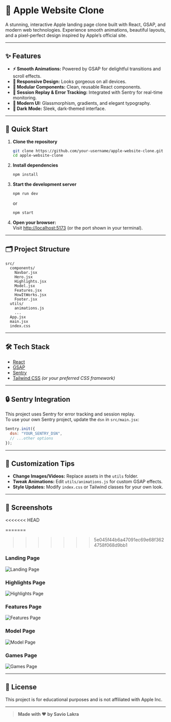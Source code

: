 # 🍏 Apple Website Clone

A stunning, interactive Apple landing page clone built with React, GSAP, and modern web technologies. Experience smooth animations, beautiful layouts, and a pixel-perfect design inspired by Apple’s official site.

---

## ✨ Features

- **⚡ Smooth Animations:** Powered by GSAP for delightful transitions and scroll effects.
- **📱 Responsive Design:** Looks gorgeous on all devices.
- **🧩 Modular Components:** Clean, reusable React components.
- **🎥 Session Replay & Error Tracking:** Integrated with Sentry for real-time monitoring.
- **🎨 Modern UI:** Glassmorphism, gradients, and elegant typography.
- **🌙 Dark Mode:** Sleek, dark-themed interface.

---

## 🚀 Quick Start

1. **Clone the repository**
   ```bash
   git clone https://github.com/your-username/apple-website-clone.git
   cd apple-website-clone
   ```

2. **Install dependencies**
   ```bash
   npm install
   ```

3. **Start the development server**
   ```bash
   npm run dev
   ```
   or
   ```bash
   npm start
   ```

4. **Open your browser:**  
   Visit [http://localhost:5173](http://localhost:5173) (or the port shown in your terminal).

---

## 🗂️ Project Structure

```
src/
  components/
    Navbar.jsx
    Hero.jsx
    Highlights.jsx
    Model.jsx
    Features.jsx
    HowItWorks.jsx
    Footer.jsx
  utils/
    animations.js
    ...
  App.jsx
  main.jsx
  index.css
```

---

## 🛠️ Tech Stack

- [React](https://react.dev/)
- [GSAP](https://greensock.com/gsap/)
- [Sentry](https://sentry.io/)
- [Tailwind CSS](https://tailwindcss.com/) *(or your preferred CSS framework)*

---

## 🔒 Sentry Integration

This project uses Sentry for error tracking and session replay.  
To use your own Sentry project, update the `dsn` in `src/main.jsx`:

```js
Sentry.init({
  dsn: "YOUR_SENTRY_DSN",
  // ...other options
});
```

---

## 🎨 Customization Tips

- **Change Images/Videos:** Replace assets in the `utils` folder.
- **Tweak Animations:** Edit `utils/animations.js` for custom GSAP effects.
- **Style Updates:** Modify `index.css` or Tailwind classes for your own look.

---

## 📸 Screenshots

<<<<<<< HEAD

=======
>>>>>>> 5e045f44b6a47091ec69e68f3624758f068d9bb1
### Landing Page
![Landing Page](screenshots/LandingPage.png)

### Highlights Page
![Highlights Page](screenshots/HighlightsPage.png)

### Features Page
![Features Page](screenshots/FeaturesPage.png)

### Model Page
![Model Page](screenshots/ModelPage.png)

### Games Page
![Games Page](screenshots/GamesPage.png)

---

## 📄 License

This project is for educational purposes and is not affiliated with Apple Inc.

---

> **Made with ❤️ by Savio Lakra**
